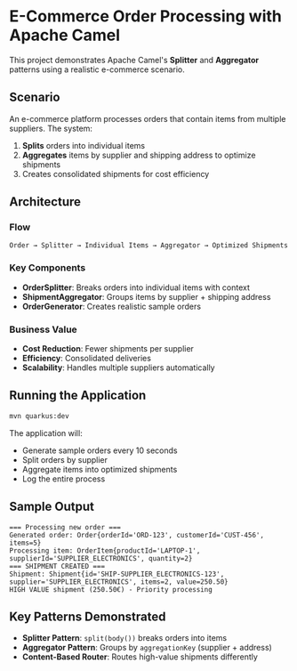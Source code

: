 # E-Commerce Order Processing with Apache Camel

This project demonstrates Apache Camel's **Splitter** and **Aggregator** patterns using a realistic e-commerce scenario.

## Scenario
An e-commerce platform processes orders that contain items from multiple suppliers. The system:
1. **Splits** orders into individual items
2. **Aggregates** items by supplier and shipping address to optimize shipments
3. Creates consolidated shipments for cost efficiency

## Architecture

### Flow
```
Order → Splitter → Individual Items → Aggregator → Optimized Shipments
```

### Key Components
- **OrderSplitter**: Breaks orders into individual items with context
- **ShipmentAggregator**: Groups items by supplier + shipping address
- **OrderGenerator**: Creates realistic sample orders

### Business Value
- **Cost Reduction**: Fewer shipments per supplier
- **Efficiency**: Consolidated deliveries
- **Scalability**: Handles multiple suppliers automatically

## Running the Application

```bash
mvn quarkus:dev
```

The application will:
- Generate sample orders every 10 seconds
- Split orders by supplier
- Aggregate items into optimized shipments
- Log the entire process

## Sample Output
```
=== Processing new order ===
Generated order: Order{orderId='ORD-123', customerId='CUST-456', items=5}
Processing item: OrderItem{productId='LAPTOP-1', supplierId='SUPPLIER_ELECTRONICS', quantity=2}
=== SHIPMENT CREATED ===
Shipment: Shipment{id='SHIP-SUPPLIER_ELECTRONICS-123', supplier='SUPPLIER_ELECTRONICS', items=2, value=250.50}
HIGH VALUE shipment (250.50€) - Priority processing
```

## Key Patterns Demonstrated
- **Splitter Pattern**: `split(body())` breaks orders into items
- **Aggregator Pattern**: Groups by `aggregationKey` (supplier + address)
- **Content-Based Router**: Routes high-value shipments differently